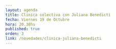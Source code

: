 ```yaml
---
layout: agenda
title: Clinica colectiva con Juliana Benedicti
fecha: Viernes 19 de Octubre
hora: 20.30hs
published: true
orden: 3
link: /novedades/clinica-juliana-benedicti
---
```

